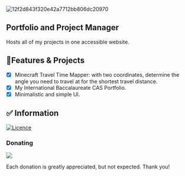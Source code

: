 ![12f2d843f320e42a7712bb806dc20970](https://github.com/Squidnugget77/squidnugget77.github.io/assets/101853174/59f8bf68-de86-4006-8927-49841a990930)
## Portfolio and Project Manager

Hosts all of my projects in one accessible website.

## 📝Features & Projects
- [x] Minecraft Travel Time Mapper: with two coordinates, determine the angle you need to travel at for the shortest travel distance.
- [x] My International Baccalaureate CAS Portfolio. 
- [x] Minimalistic and simple UI.

## ✅ Information
[![Licence](https://img.shields.io/github/license/Squidnugget77/squidnugget77.github.io?style=for-the-badge&color=ed966d)](./LICENSE)

### Donating
<a href="https://www.buymeacoffee.com/hWngk6y"><img src="https://img.buymeacoffee.com/button-api/?text=Buy me a coffee&emoji=&slug=xeroKun&button_colour=ed966d&font_colour=FFFFFF&font_family=Lato&outline_colour=000000&coffee_colour=ffffff" /></a>

Each donation is greatly appreciated, but not expected. Thank you!
